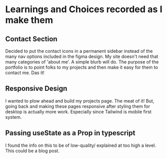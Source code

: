 # Learnings and Choices recorded as I make them

## Contact Section
Decided to put the contact icons in a permanent sidebar instead of the many nav options included in 
the figma design. My site doesn't need that many categories of 'about me'. A simple blurb will do.
The purpose of the portfolio is to point folks to my projects and then make it easy for them to contact me. Das it!

## Responsive Design
I wanted to plow ahead and build my projects page. The meat of it! 
But, going back and making these pages responsive after styling them for desktop is actually more
work. Especially since Tailwind is mobile first system.

## Passing useState as a Prop in typescript
I found the info on this to be of low-quality/ explained at too high a level.
This could be a blog post.